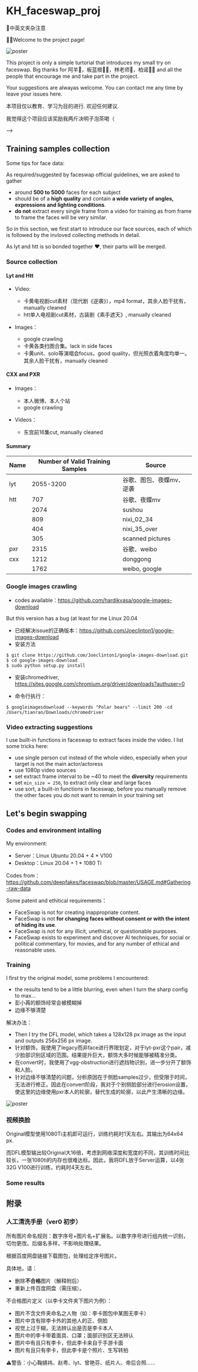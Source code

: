 # KH_faceswap_proj

📢中英文夹杂注意

👏🏻Welcome to the project page!

![poster](https://github.com/CancerandFish/KH_faceswap_proj/blob/main/results/poster_lyt_htt.png)

This project is only a simple turtorial that introduces my small try on faceswap. Big thanks for 阿羊🐑，板蓝根👧🏻，林老师🐺，柏诺👧🏻 and all the people that encourage me and take part in the project.

Your suggestions are alwayas welcome. You can contact me any time by leave your issues here.


本项目仅以教育、学习为目的进行. 欢迎任何建议.

我觉得这个项目应该奖励我两斤决明子泡茶喝（






<!-- ## 需要人工的地方

婷姐八图
- 微博八图
- 生写照片八图
- 洗图

cxx数据集处理
- 下载一些陈星旭cut资源 我来处理人脸
- 筛陈星旭训练集（删除其他人物、不合格人脸等

花香
- 视频资源下载（mp4格式 质量尽量好 譬如无标等）
- 两位女主微博、facebook等八图

## 进度



### 总进度 -->

<!-- 12.9

在450k iter时停止了original model的训练，并进行测试（感谢0老师提供视频源文件

第一测结果不好，主要问题总结：

1. 面部不够清晰。
2. 背景边缘也跟着人脸被模糊。
3. 额饰

针对以上问题提出的解决方法：

1. 换模型，original model 的input和output均为64x。现在改用Dlight (128px input, 128-384px output), Dlight is a higher resolution model based on the dfaker variant, focusing on upscaling the faces, with custom upscalers. This is the newest model and is very easily configurable. 最新而且easy.
2. 加了vgg-clear mask后，面部轮廓和background轮廓可以清楚分开。这个算是已经确认解决。
3. 额饰这里……姑且调了legacy比例，试试看吧。

12.8

- 收集帝后资源：生写扫图、夜蝶mv等 （感谢阿羊 柏诺！

- 清洗帝后图包。
  - 李卡饭拍扫图共提取+1357张

- 收集陈星旭彭小苒资源：微博个站等 （感谢阿羊！
  - 彭小苒图包

- 提取夜蝶mv帝后图片，混在一起还需要人工分，不好。
  - 尝试加mask进行分类提取 - 变慢了。
  - 帧间差距太小 - 代码自动skip，5帧留1.
  - 清洗后约收集帝后各+200张


12.7

- 摸了

12.6 

- 爬取‘李艺彤’图片，命令1000，成功702；清洗后：490~

- 爬取‘snh48 黄婷婷’图片，命令3000，成功755；清洗后：402 （清洗感谢林老师

- 爬取‘黄婷婷’图片。on going。

- 爬取‘陈星旭’图片。草，他这么糊吗不至于啊，只爬出了470+图片，目测四分之一还带着张婧仪。

- 爬取‘彭小苒’图片。462张。行吧，你俩也挺配。

<!-- - 爬取‘Song Hye-gyo’图片， -->

<!-- - 爬取‘林辰唏’。。

- 爬取‘程予希’。。 -->



<!-- 






### 李卡-pxr 训练进度
![1209调试图](https://github.com/CancerandFish/KH_faceswap_proj/blob/main/results/12091321-Training%20-%20'S':%20Save%20Now.%20'R':%20Refresh%20Preview.%20'M':%20Toggle%20Mask.%20'ENTER':%20Save%20and%20Quit_screenshot_09.12.2021.png)

12.9. 

14:02 停了一下训练，试图验证一下结果。

Iterations: 473579, loss A: 0.03037; loss B: 0.03123

\[Saved models\] Average loss since last save: face_a: 0.02618, face_b: 0.02572 --> -->


## Training samples collection

Some tips for face data:

As required/suggested by faceswap official guidelines, we are asked to gather 

- around **500 to 5000** faces for each subject
- should be of a **high quality** and contain **a wide variety of angles, expressions and lighting conditions**.
- **do not** extract every single frame from a video for training as from frame to frame the faces will be very similar.

So in this section, we first start to introduce our face sources, each of which is followed by the invloved collecting methods in detail. 

As lyt and htt is so bonded together ❤️, their parts will be merged. 

### Source collection

#### Lyt and Htt

- Video:
  - 卡黄电视剧cut素材（现代剧《逆袭》），mp4 format，其余人脸干扰有，manually cleaned
  - htt单人电视剧cut素材，古装剧《素手遮天》, manually cleaned
  
- Images：
  - google crawling
  - 卡黄各类扫图合集。lack in side faces
  - 卡黄unit、solo等演唱会focus，good quality，但光照衣着角度均单一。其余人脸干扰有，manually cleaned


#### CXX and PXR

- Images：
  - 本人微博、本人个站
  - google crawling
  
- Videos：
  - 东宫前16集cut, manually cleaned

#### Summary

|Name|Number of Valid Training Samples|Source|
|--|--|--|
|lyt|2055-3200|谷歌、图包、夜蝶mv、逆袭|
|htt|707|谷歌、夜蝶mv|
||2074|sushou|
||809|nixi_02_34|
||404|nixi_35_over|
||305|scanned pictures|
|pxr|2315|谷歌、weibo|
|cxx|1212|donggong|
||1762|weibo, google|


### Google images crawling

- codes available：https://github.com/hardikvasa/google-images-download

But this version has a bug (at least for me Linux 20.04

- 已经解决issue的正确版本：https://github.com/Joeclinton1/google-images-download
- 安装方法
```
$ git clone https://github.com/Joeclinton1/google-images-download.git
$ cd google-images-download
$ sudo python setup.py install
```
- 安装chromedriver, https://sites.google.com/chromium.org/driver/downloads?authuser=0

- 命令行执行： 
```
$ googleimagesdownload --keywords "Polar bears" --limit 200 -cd /Users/tianran/Downloads/chromedriver
```

### Video extracting suggestions
I use built-in functions in faceswap to extract faces inside the video. I list some tricks here:

-  use single person cut instead of the whole video, especially when your target is not the main actor/actoress
-  use 1080p video sources
-  set extract frame interval to be ~40 to meet the **diversity** requirements
-  set `min_size = 256`, to extract only clear and large faces
-  use sort, a built-in functions in faceswap, before you manually remove the other faces you do not want to remain in your training set


## Let's begin swapping

### Codes and environment intalling
My environment:
- Server：Linux Ubuntu 20.04 + 4 * V100
- Desktop：Linux 20.04 + 1 * 1080 Ti

Codes from：https://github.com/deepfakes/faceswap/blob/master/USAGE.md#Gathering-raw-data

Some patent and ethitical requirements：
- FaceSwap is not for creating inappropriate content.
- FaceSwap is not **for changing faces without consent or with the intent of hiding its use**.
- FaceSwap is not for any illicit, unethical, or questionable purposes.
- FaceSwap exists to experiment and discover AI techniques, for social or political commentary, for movies, and for any number of ethical and reasonable uses.


### Training

I first try the original model, some problems I encountered: 
- the results tend to be a little blurring, even when I turn the sharp config to max...
- 彭小苒的额饰经常会被模糊掉
- 边缘不够清楚

解决办法：
- Then I try the DFL model, which takes a 128x128 px image as the input and outputs 256x256 px image. 
- 针对额饰，我使用了legacy而非face进行界限划定，对于lyt-pxr这个pair，减少脸部识别区域的范围。结果提升巨大，额饰大多时候能够被精准分类。
- 在convert时，我使用了vgg-obstruction进行遮挡物识别，进一步分开了额饰和人脸。
- 针对边缘不够清楚的问题，分析原因在于侧脸samples过少，但受限于时间，无法进行修正。因此在convert阶段，我对于个别侧脸部分进行erosion设置，使这里的边缘使用pxr本人的轮廓，替代生成的轮廓，以此产生清晰的边缘。

![poster](https://github.com/CancerandFish/KH_faceswap_proj/blob/main/results/comparison.png)

### 视频换脸

Original模型使用1080Ti主机即可运行，训练约耗时1天左右。其输出为64x64 px.

而DFL模型输出较Original大16倍，考虑到网络深度和宽度的不同，其训练时间比较长，一张1080ti的内存也很难达标。因此，我将DFL放于Server运算，以4张32G V100进行训练，约耗时4天左右。

### Some results





## 附录
### 人工清洗手册（ver0 初步）

所有图片命名规则：数字序号+图片名+扩展名。以数字序号进行组内统一识别，切勿更改。后缀名多样，不影响处理结果。

根据百度网盘链接下载图包，处理给定序号图片。

具体地，请：
- 删除**不合格**图片（解释附后）
- 重新上传百度网盘（需压缩）。

不合格图片定义（以李卡文件夹下图片为例）：

- 图片不含文件夹命名之人物（如：李卡图包中某图无李卡）
- 图片中含有除李卡外的其他人的正、侧脸
- 视觉上过于糊，无法辨认出是否是李卡本人
- 图片中的李卡带着面具、口罩；面部识别区无法辨认
- 图片中有且只有李卡，但此李卡来自于手游卡面
- 图片有且只有李卡，但此李卡是个照片、生写转拍

⚠️警告：小心鞠婧祎、赵粤、lyt、曾艳芬、纸片人、帝后合照……











